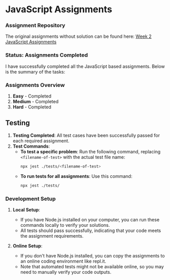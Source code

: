 # JavaScript Assignments

### Assignment Repository

The original assignments without solution can be found here: [Week 2 JavaScript Assignments](https://github.com/100xdevs-cohort-3/assignments/tree/main/week-2/week-2-js)

### Status: Assignments Completed

I have successfully completed all the JavaScript based assignments. Below is the summary of the tasks:

### Assignments Overview

1. **Easy** - Completed
2. **Medium** - Completed
3. **Hard** - Completed

## Testing

1. **Testing Completed**: All test cases have been successfully passed for each required assignment.
2. **Test Commands**:
   - **To test a specific problem**: Run the following command, replacing `<filename-of-test>` with the actual test file name:
     ```bash
     npx jest ./tests/<filename-of-test>
     ```
   - **To run tests for all assignments**: Use this command:
     ```bash
     npx jest ./tests/
     ```

### Development Setup

1. **Local Setup**:
   - If you have Node.js installed on your computer, you can run these commands locally to verify your solutions.
   - All tests should pass successfully, indicating that your code meets the assignment requirements.

2. **Online Setup**:
   - If you don't have Node.js installed, you can copy the assignments to an online coding environment like repl.it.
   - Note that automated tests might not be available online, so you may need to manually verify your code outputs.

